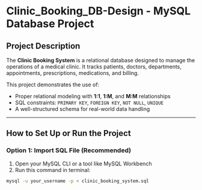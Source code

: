 # Clinic_Booking_DB-Design - MySQL Database Project

## Project Description

The **Clinic Booking System** is a relational database designed to manage the operations of a medical clinic. It tracks patients, doctors, departments, appointments, prescriptions, medications, and billing.

This project demonstrates the use of:
- Proper relational modeling with **1:1**, **1:M**, and **M:M** relationships
- SQL constraints: `PRIMARY KEY`, `FOREIGN KEY`, `NOT NULL`, `UNIQUE`
- A well-structured schema for real-world data handling

---

##  How to Set Up or Run the Project

###  Option 1: Import SQL File (Recommended)
1. Open your MySQL CLI or a tool like MySQL Workbench
2. Run this command in terminal:

```bash
mysql -u your_username -p < clinic_booking_system.sql
